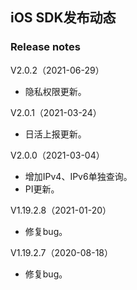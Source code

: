 ## iOS SDK发布动态

### Release notes


V2.0.2（2021-06-29）
- 隐私权限更新。

V2.0.1（2021-03-24）
- 日活上报更新。

V2.0.0（2021-03-04）
- 增加IPv4、IPv6单独查询。
- PI更新。

V1.19.2.8（2021-01-20）
- 修复bug。

V1.19.2.7（2020-08-18）
- 修复bug。